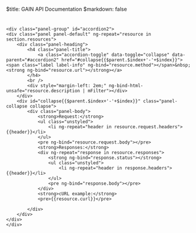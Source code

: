 $title: GAIN API Documentation
$markdown: false

<script type="text/javascript" src="/js/docs-api-ctrl.js"></script>
<script type="text/javascript" src="/js/apiary-blueprint-parser-0.4.4.js"></script>
<script type="text/javascript" src="/js/markdown.js"></script>

<div ng-app="docsapiapp" ng-controller="DocsApiCtrl" id="apidoc">

<h1 ng-bind="data.name"></h1>
<h3 ng-bind="'API: '+data.location"></h3>
<p ng-bind-html-unsafe="data.description | mFilter"></p>

<div ng-repeat="section in data.sections">
	<h3 ng-bind="section.name"></h3>
	<em ng-bind="section.description"></em>

	<div class="panel-group" id="accordion2">
    <div class="panel panel-default" ng-repeat="resource in section.resources">
		<div class="panel-heading">
		    <h4 class="panel-title">
			    <a class="accordion-toggle" data-toggle="collapse" data-parent="#accordion2" href="#collapse{{$parent.$index+'-'+$index}}"><span class="label label-info" ng-bind="resource.method"></span>&nbsp;<strong ng-bind="resource.url"></strong></a>
			</h4>
			<br />
            <div style="margin-left: 2em;" ng-bind-html-unsafe="resource.description | mFilter"></div>
        </div>
		<div id="collapse{{$parent.$index+'-'+$index}}" class="panel-collapse collapse">
      		<div class="panel-body">
				<strong>Request:</strong>
				<ul class="unstyled">
					<li ng-repeat="header in resource.request.headers">{{header}}</li>
				</ul>
				<pre ng-bind="resource.request.body"></pre>
				<strong>Responses:</strong>
				<div ng-repeat="response in resource.responses">
					<strong ng-bind="response.status"></strong>
					<ul class="unstyled">
						<li ng-repeat="header in response.headers">{{header}}</li>
					</ul>			
					<pre ng-bind="response.body"></pre>
				</div>
				<strong>cURL example:</strong>				
				<pre>{{resource.curl}}</pre>

			</div>
		</div>
	</div>
	</div>

</div>
</div>